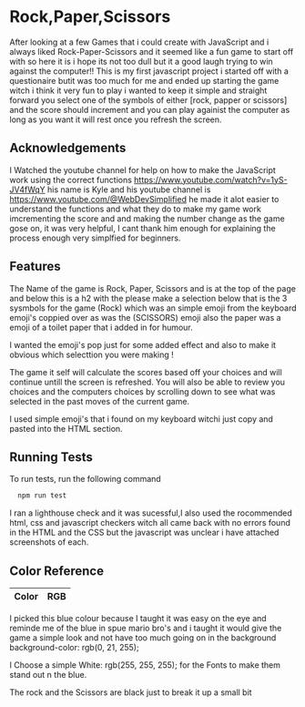 
# Rock,Paper,Scissors

After looking at a few Games that i could create with JavaScript and i always liked Rock-Paper-Scissors and it seemed like a fun game to start off with so here it is i hope its not too dull but it a good laugh trying to win against the computer!!
This is my first javascript project i started off with a questionaire butit was too much for me and ended up starting the game witch i think it very fun to play i wanted to keep it simple and straight forward you select one of the symbols of either [rock, papper or scissors] and the score should increment and you can play againist the computer as long as you want it will rest once you refresh the screen.


## Acknowledgements

I Watched the youtube channel for help on how to make the JavaScript work using the correct functions https://www.youtube.com/watch?v=1yS-JV4fWqY his name is Kyle and his youtube channel is https://www.youtube.com/@WebDevSimplified he made it alot easier to understand the functions and what they do to make my game work imcrementing the score and and making the number change as the game gose on, it was very helpful, I cant thank him enough for explaining the process enough very simplfied for beginners. 
## Features

The Name of the game is Rock, Paper, Scissors and is at the top of the page and below this is a h2 with the please make a selection below that is the 3 sysmbols for the game (Rock) which was an simple emoji from the keyboard emoji's coppied over as was the (SCISSORS) emoji also the paper was a emoji of a toilet paper that i added in for humour.

I wanted the emoji's pop just for some added effect and also to make it obvious which selecttion you were making !

The game it self will calculate the scores based off your choices and will continue untill the screen is refreshed.
You will also be able to review you choices and the computers choices by scrolling down to see what was selected in the past moves of the current game.

I used simple emoji's that i found on my keyboard witchi just copy and pasted into the HTML section.

## Running Tests

To run tests, run the following command

```bash
  npm run test
```

I ran a lighthouse check and it was sucessful,I also used the rocommended html, css and javascript checkers witch all came back with no errors found in the HTML and the CSS but the javascript was unclear i have attached screenshots of each.


## Color Reference

| Color             | RGB                                                                |
| ----------------- | ------------------------------------------------------------------ |

I picked this blue colour because I taught it was easy on the eye and reminde me of the blue in spue mario bro's and i taught it would give the game a simple look and not have too much going on in the background
background-color: rgb(0, 21, 255);

I Choose a simple White: rgb(255, 255, 255); for the Fonts to make them stand out n the blue.

The rock and the Scissors are black just to break it up a small bit